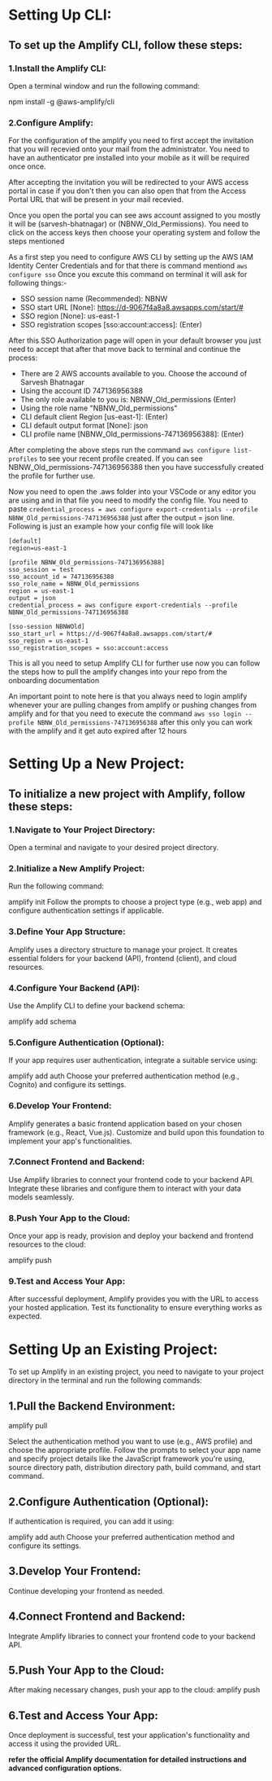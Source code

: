 # Setting Up CLI:

## To set up the Amplify CLI, follow these steps:
### 1.Install the Amplify CLI:
Open a terminal window and run the following command:

npm install -g @aws-amplify/cli

### 2.Configure Amplify:

For the configuration of the amplify you need to first accept the invitation that you will recevied onto your mail from the administrator. You need to have an authenticator pre installed into your mobile as it will be required once once.

After accepting the invitation you will be redirected to your AWS access portal in case if you don't then you can also open that from the Access Portal URL that will be present in your mail recevied.

Once you open the portal you can see aws account assigned to you mostly it will be (sarvesh-bhatnagar) or (NBNW_Old_Permissions). You need to click on the access keys then choose your operating system and follow the steps mentioned

  

As a first step you need to configure AWS CLI by setting up the AWS IAM Identity Center Credentials and for that there is command mentiond `aws configure sso` Once you excute this command on terminal it will ask for following things:-

- SSO session name (Recommended): NBNW
- SSO start URL [None]: https://d-9067f4a8a8.awsapps.com/start/#
- SSO region [None]: us-east-1
- SSO registration scopes [sso:account:access]: (Enter)

After this SSO Authorization page will open in your default browser you just need to accept that after that move back to terminal and continue the process:

- There are 2 AWS accounts available to you. Choose the accound of Sarvesh Bhatnagar
- Using the account ID 747136956388
- The only role available to you is: NBNW_Old_permissions (Enter)
- Using the role name "NBNW_Old_permissions"
- CLI default client Region [us-east-1]: (Enter)
- CLI default output format [None]: json
- CLI profile name [NBNW_Old_permissions-747136956388]: (Enter)

After completing the above steps run the command `aws configure list-profiles` to see your recent profile created. If you can see NBNW_Old_permissions-747136956388 then you have successfully created the profile for further use.

Now you need to open the .aws folder into your VSCode or any editor you are using and in that file you need to modify the config file. You need to paste `credential_process = aws configure export-credentials --profile NBNW_Old_permissions-747136956388` just after the output = json line. Following is just an example how your config file will look like

    [default]
	region=us-east-1
	
	[profile NBNW_Old_permissions-747136956388]
	sso_session = test
	sso_account_id = 747136956388
	sso_role_name = NBNW_Old_permissions
	region = us-east-1
	output = json
	credential_process = aws configure export-credentials --profile NBNW_Old_permissions-747136956388
	
	[sso-session NBNWOld]
	sso_start_url = https://d-9067f4a8a8.awsapps.com/start/#
	sso_region = us-east-1
	sso_registration_scopes = sso:account:access

This is all you need to setup Amplify CLI for further use now you can follow the steps how to pull the amplify changes into your repo from the onboarding documentation

An important point to note here is that you always need to login amplify whenever your are pulling changes from amplify or pushing changes from amplify and for that you need to execute the command  `aws sso login --profile NBNW_Old_permissions-747136956388` after this only you can work with the amplify and it get auto expired after 12 hours


# Setting Up a New Project:
## To initialize a new project with Amplify, follow these steps:

### 1.Navigate to Your Project Directory:
Open a terminal and navigate to your desired project directory.

### 2.Initialize a New Amplify Project:
Run the following command:

amplify init
Follow the prompts to choose a project type (e.g., web app) and configure authentication settings if applicable.

### 3.Define Your App Structure:
Amplify uses a directory structure to manage your project. It creates essential folders for your backend (API), frontend (client), and cloud resources.

### 4.Configure Your Backend (API):
Use the Amplify CLI to define your backend schema:

amplify add schema

### 5.Configure Authentication (Optional):
If your app requires user authentication, integrate a suitable service using:

amplify add auth
Choose your preferred authentication method (e.g., Cognito) and configure its settings.

### 6.Develop Your Frontend:
Amplify generates a basic frontend application based on your chosen framework (e.g., React, Vue.js). Customize and build upon this foundation to implement your app's functionalities.

### 7.Connect Frontend and Backend:
Use Amplify libraries to connect your frontend code to your backend API. Integrate these libraries and configure them to interact with your data models seamlessly.

### 8.Push Your App to the Cloud:
Once your app is ready, provision and deploy your backend and frontend resources to the cloud:

amplify push

### 9.Test and Access Your App:
After successful deployment, Amplify provides you with the URL to access your hosted application. Test its functionality to ensure everything works as expected.

# Setting Up an Existing Project:
To set up Amplify in an existing project, you need to navigate to your project directory in the terminal and run the following commands:

## 1.Pull the Backend Environment:

amplify pull

Select the authentication method you want to use (e.g., AWS profile) and choose the appropriate profile. Follow the prompts to select your app name and specify project details like the JavaScript framework you're using, source directory path, distribution directory path, build command, and start command.

## 2.Configure Authentication (Optional):
If authentication is required, you can add it using:

amplify add auth
Choose your preferred authentication method and configure its settings.

## 3.Develop Your Frontend:
Continue developing your frontend as needed.

## 4.Connect Frontend and Backend:
Integrate Amplify libraries to connect your frontend code to your backend API.

## 5.Push Your App to the Cloud:
After making necessary changes, push your app to the cloud:
amplify push

## 6.Test and Access Your App:
Once deployment is successful, test your application's functionality and access it using the provided URL.

**refer the official Amplify documentation for detailed instructions and advanced configuration options.**
